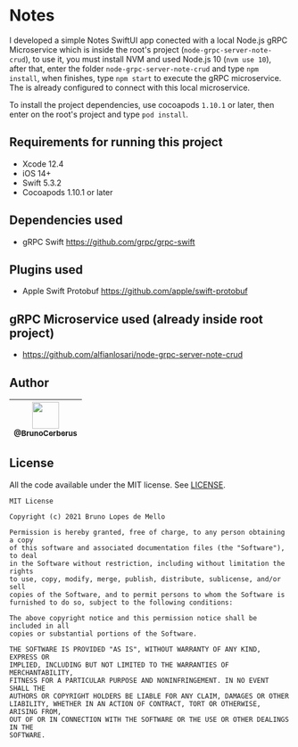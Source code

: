 # Notes
I developed a simple Notes SwiftUI app conected with a local Node.js gRPC Microservice which is inside the root's project (`node-grpc-server-note-crud`), to use it,
you must install NVM and used Node.js 10 (`nvm use 10`), after that, enter the folder `node-grpc-server-note-crud` and type `npm install`, 
when finishes, type `npm start` to execute the gRPC microservice. The is already configured to connect with this local microservice.

To install the project dependencies, use cocoapods `1.10.1` or later, then enter on the root's project and type `pod install`.

## Requirements for running this project
- Xcode 12.4
- iOS 14+
- Swift 5.3.2
- Cocoapods 1.10.1 or later

## Dependencies used
- gRPC Swift https://github.com/grpc/grpc-swift

## Plugins used
- Apple Swift Protobuf https://github.com/apple/swift-protobuf

## gRPC Microservice used (already inside root project)
- https://github.com/alfianlosari/node-grpc-server-note-crud

## Author

| [<img src="https://avatars3.githubusercontent.com/u/10541956?s=400&u=eba6b61af608c7dbc1d36cbf2abacb880d9c6a71&v=4" width="48"><br><sub>@BrunoCerberus</sub>](https://github.com/BrunoCerberus) |
| :---: |

## License

All the code available under the MIT license. See [LICENSE](LICENSE).

```
MIT License

Copyright (c) 2021 Bruno Lopes de Mello

Permission is hereby granted, free of charge, to any person obtaining a copy
of this software and associated documentation files (the "Software"), to deal
in the Software without restriction, including without limitation the rights
to use, copy, modify, merge, publish, distribute, sublicense, and/or sell
copies of the Software, and to permit persons to whom the Software is
furnished to do so, subject to the following conditions:

The above copyright notice and this permission notice shall be included in all
copies or substantial portions of the Software.

THE SOFTWARE IS PROVIDED "AS IS", WITHOUT WARRANTY OF ANY KIND, EXPRESS OR
IMPLIED, INCLUDING BUT NOT LIMITED TO THE WARRANTIES OF MERCHANTABILITY,
FITNESS FOR A PARTICULAR PURPOSE AND NONINFRINGEMENT. IN NO EVENT SHALL THE
AUTHORS OR COPYRIGHT HOLDERS BE LIABLE FOR ANY CLAIM, DAMAGES OR OTHER
LIABILITY, WHETHER IN AN ACTION OF CONTRACT, TORT OR OTHERWISE, ARISING FROM,
OUT OF OR IN CONNECTION WITH THE SOFTWARE OR THE USE OR OTHER DEALINGS IN THE
SOFTWARE.
```
